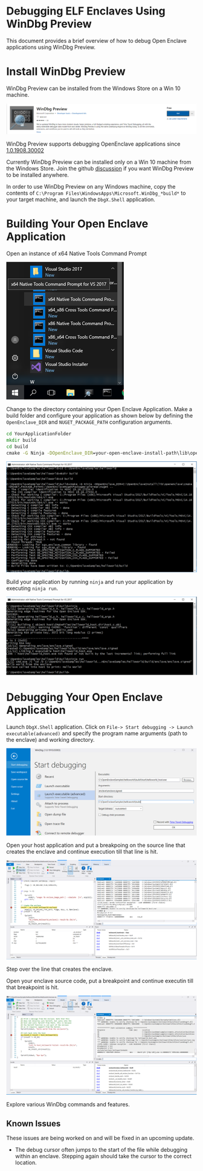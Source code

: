 # Debugging ELF Enclaves Using WinDbg Preview

This document provides a brief overview of how to debug Open Enclave applications using WinDbg Preview.

# Install WinDbg Preview

WinDbg Preview can be installed from the Windows Store on a Win 10 machine.

[![WinDbg Preview](images/WinDbgPreview.png)](http://aka.ms/WinDbgPreview)

WinDbg Preview supports debugging OpenEnclave applications since [1.0.1908.30002]( https://aka.ms/WinDbgWhatsNew#10190830002)

Currently WinDbg Preview can be installed only on a Win 10 machine from the Windows Store.
Join the github [discussion](https://github.com/microsoftfeedback/WinDbg-Feedback/issues/19) if you want WinDbg Preview to be installed anywhere.

In order to use WinDbg Preview on any Windows machine, copy the contents of `C:\Program Files\WindowsApps\Microsoft.WinDbg_*build*` 
to your target machine, and launch the `DbgX.Shell` application.

# Building Your Open Enclave Application

Open an instance of x64 Native Tools Command Prompt

![x64 Native Tools Command Prompt](images/WinDbgNativeToolsPrompt.png)

Change to the directory containing your Open Enclave Application. Make a build folder and configure your application as shown below by defining the `OpenEnclave_DIR` and `NUGET_PACKAGE_PATH` configuration arguments.


```cmd
cd YourApplicationFolder
mkdir build
cd build
cmake -G Ninja -DOpenEnclave_DIR=your-open-enclave-install-path\lib\openenclave\cmake -DNUGET_PACKAGE_PATH=your-openenclave-nuget-packages-path\prereqs\nuget ..
```

![Configure](images/WinDbgConfigure.png)


Build your application by running `ninja` and run your application by executing `ninja run`.

![Build And Run](images/WinDbgBuildAndRun.png)

# Debugging Your Open Enclave Application

Launch `DbgX.Shell` application. Click on `File-> Start debugging -> Launch executable(advanced)` and specify the program name arguments (path to the enclave) and working directory.

![Launch Executable](images/WinDbgLaunchExecutable.png)

Open your host application and put a breakpoing on the source line that creates the enclave and continue execution till that line is hit.

![Host Breakpoint](images/WinDbgHostBreakpoint.png)


Step over the line that creates the enclave.


Open your enclave source code, put a breakpoint and continue executin till that breakpoint is hit.

![Enclave Breakpoint](images/WinDbgEnclaveBreakpoint.png)


Explore various WinDbg commands and features.


## Known Issues

These issues are being worked on and will be fixed in an upcoming update.

- The debug cursor often jumps to the start of the file while debugging within an enclave. Stepping again should take the cursor to the correct location.
